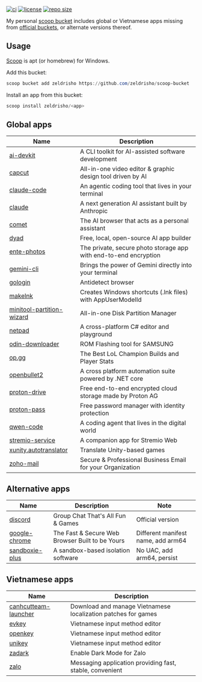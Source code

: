 [![ci](https://github.com/zeldrisho/scoop-bucket/actions/workflows/excavator.yml/badge.svg)](https://github.com/zeldrisho/scoop-bucket/actions/workflows/excavator.yml)
[![license](https://img.shields.io/github/license/zeldrisho/scoop-bucket.svg?style=flat-square)](https://github.com/zeldrisho/scoop-bucket/blob/master/LICENSE)
[![repo size](https://img.shields.io/github/repo-size/zeldrisho/scoop-bucket.svg?style=flat-square)](https://github.com/zeldrisho/scoop-bucket)

My personal [scoop bucket](https://github.com/lukesampson/scoop/wiki/Buckets) includes global or Vietnamese apps missing from [official buckets](https://github.com/ScoopInstaller/Scoop?tab=readme-ov-file#known-application-buckets), or alternate versions thereof.

## Usage

[Scoop](https://scoop.sh) is apt (or homebrew) for Windows.

Add this bucket:
```powershell
scoop bucket add zeldrisho https://github.com/zeldrisho/scoop-bucket
```

Install an app from this bucket:
```powershell
scoop install zeldrisho/<app>
```

## Global apps

|Name|Description|
|----|-----------|
|[ai-devkit](https://github.com/zeldrisho/scoop-bucket/blob/master/bucket/ai-devkit.json)|A CLI toolkit for AI-assisted software development|
|[capcut](https://github.com/zeldrisho/scoop-bucket/blob/master/bucket/capcut.json)|All-in-one video editor & graphic design tool driven by AI|
|[claude-code](https://github.com/zeldrisho/scoop-bucket/blob/master/bucket/claude-code.json)|An agentic coding tool that lives in your terminal|
|[claude](https://github.com/zeldrisho/scoop-bucket/blob/master/bucket/claude.json)|A next generation AI assistant built by Anthropic|
|[comet](https://github.com/zeldrisho/scoop-bucket/blob/master/bucket/comet.json)|The AI browser that acts as a personal assistant|
|[dyad](https://github.com/zeldrisho/scoop-bucket/blob/master/bucket/dyad.json)|Free, local, open-source AI app builder|
|[ente-photos](https://github.com/zeldrisho/scoop-bucket/blob/master/bucket/ente-photos.json)|The private, secure photo storage app with end-to-end encryption|
|[gemini-cli](https://github.com/zeldrisho/scoop-bucket/blob/master/bucket/gemini-cli.json)|Brings the power of Gemini directly into your terminal|
|[gologin](https://github.com/zeldrisho/scoop-bucket/blob/master/bucket/gologin.json)|Antidetect browser|
|[makelnk](https://github.com/zeldrisho/scoop-bucket/blob/master/bucket/makelnk.json)|Creates Windows shortcuts (.lnk files) with AppUserModelId|
|[minitool-partition-wizard](https://github.com/zeldrisho/scoop-bucket/blob/master/bucket/minitool-partition-wizard.json)|All-in-one Disk Partition Manager|
|[netpad](https://github.com/zeldrisho/scoop-bucket/blob/master/bucket/netpad.json)|A cross-platform C# editor and playground|
|[odin-downloader](https://github.com/zeldrisho/scoop-bucket/blob/master/bucket/odin-downloader.json)|ROM Flashing tool for SAMSUNG|
|[op.gg](https://github.com/zeldrisho/scoop-bucket/blob/master/bucket/op.gg.json)|The Best LoL Champion Builds and Player Stats|
|[openbullet2](https://github.com/zeldrisho/scoop-bucket/blob/master/bucket/openbullet2.json)|A cross platform automation suite powered by .NET core|
|[proton-drive](https://github.com/zeldrisho/scoop-bucket/blob/master/bucket/proton-drive.json)|Free end-to-end encrypted cloud storage made by Proton AG|
|[proton-pass](https://github.com/zeldrisho/scoop-bucket/blob/master/bucket/proton-pass.json)|Free password manager with identity protection|
|[qwen-code](https://github.com/zeldrisho/scoop-bucket/blob/master/bucket/qwen-code.json)|A coding agent that lives in the digital world|
|[stremio-service](https://github.com/zeldrisho/scoop-bucket/blob/master/bucket/stremio-service.json)|A companion app for Stremio Web|
|[xunity.autotranslator](https://github.com/zeldrisho/scoop-bucket/blob/master/bucket/xunity.autotranslator.json)|Translate Unity-based games|
|[zoho-mail](https://github.com/zeldrisho/scoop-bucket/blob/master/bucket/zoho-mail.json)|Secure & Professional Business Email for your Organization|

## Alternative apps

|Name|Description|Note|
|----|-----------|----|
|[discord](https://github.com/zeldrisho/scoop-bucket/blob/master/bucket/discord.json)|Group Chat That's All Fun & Games|Official version|
|[google-chrome](https://github.com/zeldrisho/scoop-bucket/blob/master/bucket/google-chrome.json)|The Fast & Secure Web Browser Built to be Yours|Different manifest name, add arm64|
|[sandboxie-plus](https://github.com/zeldrisho/scoop-bucket/blob/master/bucket/sandboxie-plus.json)|A sandbox-based isolation software|No UAC, add arm64, persist|

## Vietnamese apps

|Name|Description|
|----|-----------|
|[canhcutteam-launcher](https://github.com/zeldrisho/scoop-bucket/blob/master/bucket/canhcutteam-launcher.json)|Download and manage Vietnamese localization patches for games|
|[evkey](https://github.com/zeldrisho/scoop-bucket/blob/master/bucket/evkey.json)|Vietnamese input method editor|
|[openkey](https://github.com/zeldrisho/scoop-bucket/blob/master/bucket/openkey.json)|Vietnamese input method editor|
|[unikey](https://github.com/zeldrisho/scoop-bucket/blob/master/bucket/unikey.json)|Vietnamese input method editor|
|[zadark](https://github.com/zeldrisho/scoop-bucket/blob/master/bucket/zadark.json)|Enable Dark Mode for Zalo|
|[zalo](https://github.com/zeldrisho/scoop-bucket/blob/master/bucket/zalo.json)|Messaging application providing fast, stable, convenient|
